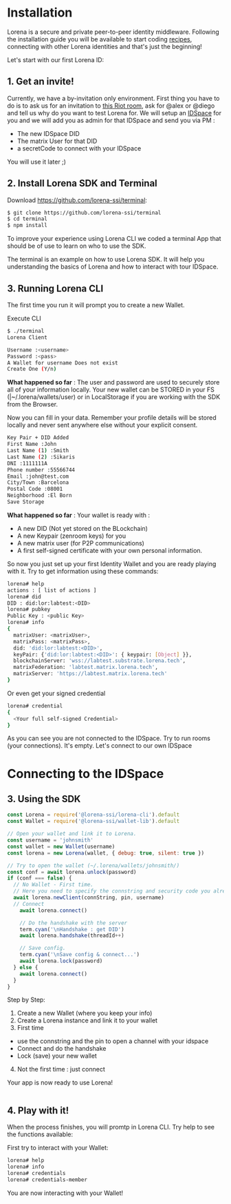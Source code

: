 # Installation

Lorena is a secure and private peer-to-peer identity middleware. Following the installation guide you will be available to start coding [recipes](../2_overview/recipes.md), connecting with other Lorena identities and that's just the beginning!

Let's start with our first Lorena ID:
## 1. Get an invite!
Currently, we have a by-invitation only environment. First thing you have to do is to ask us for an invitation to [this Riot room](https://riot.im/app/#/room/!euLDblFPfxcoBjSRBM:matrix.org?via=matrix.org), ask for @alex or @diego and tell us why do you want to test Lorena for. We will setup an [IDSpace](../2_overview/idspaces.md) for you and we will add you as admin for that IDSpace and send you via PM :
- The new IDSpace DID
- The matrix User for that DID
- a secretCode to connect with your IDSpace

You will use it later ;)

## 2. Install Lorena SDK and Terminal
Download https://github.com/lorena-ssi/terminal:
```bash
$ git clone https://github.com/lorena-ssi/terminal
$ cd terminal
$ npm install
```

To improve your experience using Lorena CLI we coded a terminal App that should be of use to learn on who to use the SDK.

The terminal is an example on how to use Lorena SDK. It will help you understanding the basics of Lorena and how to interact with tour IDSpace.

## 3. Running Lorena CLI
The first time you run it will prompt you to create a new Wallet. 

Execute CLI
```bash
$ ./terminal
Lorena Client

Username :<username>
Password :<pass>
A Wallet for username Does not exist
Create One (Y/n)
```

**What happened so far** : The user and password are used to securely store all of your information locally. Your new wallet can be STORED in your FS (|~/.lorena/wallets/user) or in LocalStorage if you are working with the SDK from the Browser.

Now you can fill in your data. Remember your profile details will be stored locally and never sent anywhere else without your explicit consent.

```bash
Key Pair + DID Added
First Name :John
Last Name (1) :Smith
Last Name (2) :Sikaris
DNI :1111111A
Phone number :55566744
Email :john@test.com
City/Town :Barcelona
Postal Code :08001
Neighborhood :El Born
Save Storage
```

**What happened so far** : Your wallet is ready with :
- A new DID (Not yet stored on the BLockchain)
- A new Keypair (zenroom keys) for you
- A new matrix user (for P2P communications)
- A first self-signed certificate with your own personal information.

So now you just set up your first Identity Wallet and you are ready playing with it.
Try to get information using these commands:
```bash
lorena# help
actions : [ list of actions ]
lorena# did
DID : did:lor:labtest:<DID>
lorena# pubkey
Public Key : <public Key>
lorena# info
{
  matrixUser: <matrixUser>,
  matrixPass: <matrixPass>,
  did: 'did:lor:labtest:<DID>',
  keyPair: {'did:lor:labtest:<DID>': { keypair: [Object] }},
  blockchainServer: 'wss://labtest.substrate.lorena.tech',
  matrixFederation: 'labtest.matrix.lorena.tech',
  matrixServer: 'https://labtest.matrix.lorena.tech'
}
```

Or even get your signed credential
```bash
lorena# credential
{
  <Your full self-signed Credential>
}
```

As you can see you are not connected to the IDSpace. Try to run rooms (your connections). It's empty. Let's connect to our own IDSpace

# Connecting to the IDSpace



## 3. Using the SDK

```javascript
const Lorena = require('@lorena-ssi/lorena-cli').default
const Wallet = require('@lorena-ssi/wallet-lib').default

// Open your wallet and link it to Lorena.
const username = 'johnsmith'
const wallet = new Wallet(username)
const lorena = new Lorena(wallet, { debug: true, silent: true })

// Try to open the wallet (~/.lorena/wallets/johnsmith/)
const conf = await lorena.unlock(password)
if (conf === false) {
  // No Wallet - First time.
  // Here you need to specify the connstring and security code you already received
  await lorena.newClient(connString, pin, username)
  // Connect
    await lorena.connect()

    // Do the handshake with the server
    term.cyan('\nHandshake : get DID')
    await lorena.handshake(threadId++)

    // Save config.
    term.cyan('\nSave config & connect...')
    await lorena.lock(password)
  } else {
    await lorena.connect()
  }
}
```

Step by Step:
1. Create a new Wallet (where you keep your info)
2. Create a Lorena instance and link it to your wallet
3. First time
  - use the connstring and the pin to open a channel with your idspace
  - Connect and do the handshake
  - Lock (save) your new wallet
4. Not the first time : just connect

Your app is now ready to use Lorena!
```javascript
```
## 4. Play with it!
When the process finishes, you will promtp in Lorena CLI. Try help to see the functions available:

First try to interact with your Wallet:
```bash
lorena# help
lorena# info
lorena# credentials
lorena# credentials-member
```
You are now interacting with your Wallet!
